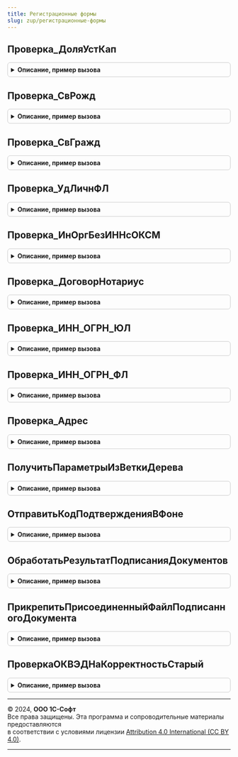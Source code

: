 ```yaml
---
title: Регистрационные формы
slug: zup/регистрационные-формы
---
```



## Проверка_ДоляУстКап
<details style="margin: 1em 0; padding: 0.5em; border: 1px solid #ccc; border-radius: 6px;">

<summary style="font-weight: bold; cursor: pointer;">Описание, пример вызова</summary>

```bsl

Процедура Проверка_ДоляУстКап(Показатели, Данные, ТаблицаОшибок, ИмяСтраницы, Обязательность = Ложь) Экспорт
```

Пример вызова
```bsl
РегистрационныеФормы.Проверка_ДоляУстКап(Показатели, Данные, ТаблицаОшибок, ИмяСтраницы, Обязательность);
```
</details>

## Проверка_СвРожд
<details style="margin: 1em 0; padding: 0.5em; border: 1px solid #ccc; border-radius: 6px;">

<summary style="font-weight: bold; cursor: pointer;">Описание, пример вызова</summary>

```bsl

Процедура Проверка_СвРожд(Показатели, Данные, ТаблицаОшибок, ИмяСтраницы, Обязательность = Ложь) Экспорт
```

Пример вызова
```bsl
РегистрационныеФормы.Проверка_СвРожд(Показатели, Данные, ТаблицаОшибок, ИмяСтраницы, Обязательность);
```
</details>

## Проверка_СвГражд
<details style="margin: 1em 0; padding: 0.5em; border: 1px solid #ccc; border-radius: 6px;">

<summary style="font-weight: bold; cursor: pointer;">Описание, пример вызова</summary>

```bsl

Процедура Проверка_СвГражд(Показатели, Данные, ТаблицаОшибок, ИмяСтраницы, Обязательность = Ложь) Экспорт
```

Пример вызова
```bsl
РегистрационныеФормы.Проверка_СвГражд(Показатели, Данные, ТаблицаОшибок, ИмяСтраницы, Обязательность);
```
</details>

## Проверка_УдЛичнФЛ
<details style="margin: 1em 0; padding: 0.5em; border: 1px solid #ccc; border-radius: 6px;">

<summary style="font-weight: bold; cursor: pointer;">Описание, пример вызова</summary>

```bsl

Процедура Проверка_УдЛичнФЛ(Показатели, Данные, ТаблицаОшибок, ИмяСтраницы, Обязательность = Ложь) Экспорт
```

Пример вызова
```bsl
РегистрационныеФормы.Проверка_УдЛичнФЛ(Показатели, Данные, ТаблицаОшибок, ИмяСтраницы, Обязательность);
```
</details>

## Проверка_ИнОргБезИННсОКСМ
<details style="margin: 1em 0; padding: 0.5em; border: 1px solid #ccc; border-radius: 6px;">

<summary style="font-weight: bold; cursor: pointer;">Описание, пример вызова</summary>

```bsl

Процедура Проверка_ИнОргБезИННсОКСМ(Показатели, Данные, ТаблицаОшибок, ИмяСтраницы, Обязательность = Ложь) Экспорт
```

Пример вызова
```bsl
РегистрационныеФормы.Проверка_ИнОргБезИННсОКСМ(Показатели, Данные, ТаблицаОшибок, ИмяСтраницы, Обязательность);
```
</details>

## Проверка_ДоговорНотариус
<details style="margin: 1em 0; padding: 0.5em; border: 1px solid #ccc; border-radius: 6px;">

<summary style="font-weight: bold; cursor: pointer;">Описание, пример вызова</summary>

```bsl

Процедура Проверка_ДоговорНотариус(Показатели, Данные, ТаблицаОшибок, ИмяСтраницы, Обязательность = Ложь) Экспорт
```

Пример вызова
```bsl
РегистрационныеФормы.Проверка_ДоговорНотариус(Показатели, Данные, ТаблицаОшибок, ИмяСтраницы, Обязательность);
```
</details>

## Проверка_ИНН_ОГРН_ЮЛ
<details style="margin: 1em 0; padding: 0.5em; border: 1px solid #ccc; border-radius: 6px;">

<summary style="font-weight: bold; cursor: pointer;">Описание, пример вызова</summary>

```bsl

Процедура Проверка_ИНН_ОГРН_ЮЛ(Показатели, Данные, ТаблицаОшибок, ИмяСтраницы, Обязательность = Ложь) Экспорт
```

Пример вызова
```bsl
РегистрационныеФормы.Проверка_ИНН_ОГРН_ЮЛ(Показатели, Данные, ТаблицаОшибок, ИмяСтраницы, Обязательность);
```
</details>

## Проверка_ИНН_ОГРН_ФЛ
<details style="margin: 1em 0; padding: 0.5em; border: 1px solid #ccc; border-radius: 6px;">

<summary style="font-weight: bold; cursor: pointer;">Описание, пример вызова</summary>

```bsl

Процедура Проверка_ИНН_ОГРН_ФЛ(Показатели, Данные, ТаблицаОшибок, ИмяСтраницы, Обязательность = Ложь) Экспорт
```

Пример вызова
```bsl
РегистрационныеФормы.Проверка_ИНН_ОГРН_ФЛ(Показатели, Данные, ТаблицаОшибок, ИмяСтраницы, Обязательность);
```
</details>

## Проверка_Адрес
<details style="margin: 1em 0; padding: 0.5em; border: 1px solid #ccc; border-radius: 6px;">

<summary style="font-weight: bold; cursor: pointer;">Описание, пример вызова</summary>

```bsl

Процедура Проверка_Адрес(Показатели, Данные, ТаблицаОшибок, ИмяСтраницы, Обязательность = Ложь) Экспорт
```

Пример вызова
```bsl
РегистрационныеФормы.Проверка_Адрес(Показатели, Данные, ТаблицаОшибок, ИмяСтраницы, Обязательность);
```
</details>

## ПолучитьПараметрыИзВеткиДерева
<details style="margin: 1em 0; padding: 0.5em; border: 1px solid #ccc; border-radius: 6px;">

<summary style="font-weight: bold; cursor: pointer;">Описание, пример вызова</summary>

```bsl

Функция ПолучитьПараметрыИзВеткиДерева(СхемаВыгрузки, Путь) Экспорт
```

Пример вызова
```bsl
Результат = РегистрационныеФормы.ПолучитьПараметрыИзВеткиДерева(СхемаВыгрузки, Путь) 
```
</details>

## ОтправитьКодПодтвержденияВФоне
<details style="margin: 1em 0; padding: 0.5em; border: 1px solid #ccc; border-radius: 6px;">

<summary style="font-weight: bold; cursor: pointer;">Описание, пример вызова</summary>

```bsl

Процедура ОтправитьКодПодтвержденияВФоне(ПараметрыВыполнения, АдресХранилища) Экспорт
```

Пример вызова
```bsl
РегистрационныеФормы.ОтправитьКодПодтвержденияВФоне(ПараметрыВыполнения, АдресХранилища) 
```
</details>

## ОбработатьРезультатПодписанияДокументов
<details style="margin: 1em 0; padding: 0.5em; border: 1px solid #ccc; border-radius: 6px;">

<summary style="font-weight: bold; cursor: pointer;">Описание, пример вызова</summary>

```bsl

Процедура ОбработатьРезультатПодписанияДокументов(Форма, РезультатПодписания, ПараметрыОтображения, ДополнительныеПараметры) Экспорт
```

Пример вызова
```bsl
РегистрационныеФормы.ОбработатьРезультатПодписанияДокументов(Форма, РезультатПодписания, ПараметрыОтображения, ДополнительныеПараметры) 
```
</details>

## ПрикрепитьПрисоединенныйФайлПодписанногоДокумента
<details style="margin: 1em 0; padding: 0.5em; border: 1px solid #ccc; border-radius: 6px;">

<summary style="font-weight: bold; cursor: pointer;">Описание, пример вызова</summary>

```bsl

Функция ПрикрепитьПрисоединенныйФайлПодписанногоДокумента(АдресВоВременномХранилище, ИмяФайла, ВладелецФайлов) Экспорт
```

Пример вызова
```bsl
Результат = РегистрационныеФормы.ПрикрепитьПрисоединенныйФайлПодписанногоДокумента(АдресВоВременномХранилище, ИмяФайла, ВладелецФайлов) 
```
</details>

## ПроверкаОКВЭДНаКорректностьСтарый
<details style="margin: 1em 0; padding: 0.5em; border: 1px solid #ccc; border-radius: 6px;">

<summary style="font-weight: bold; cursor: pointer;">Описание, пример вызова</summary>

```bsl

Функция ПроверкаОКВЭДНаКорректностьСтарый(ОКВЭД) Экспорт
```

Пример вызова
```bsl
Результат = РегистрационныеФормы.ПроверкаОКВЭДНаКорректностьСтарый(ОКВЭД) 
```
</details>

---

© 2024, **ООО 1С-Софт**  
Все права защищены. Эта программа и сопроводительные материалы предоставляются  
в соответствии с условиями лицензии [Attribution 4.0 International (CC BY 4.0)](https://creativecommons.org/licenses/by/4.0/legalcode).

---
